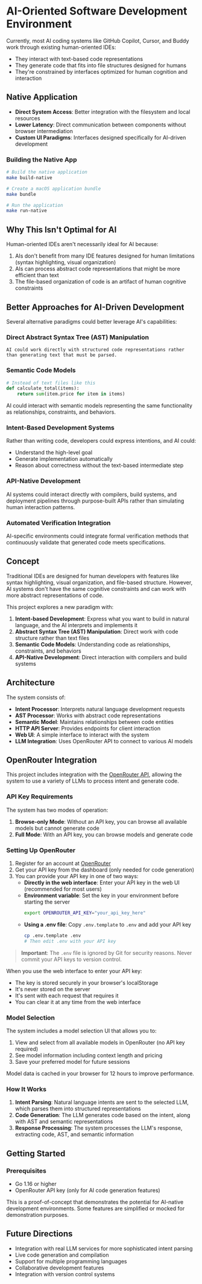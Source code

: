 # AI-Oriented Software Development Environment

Currently, most AI coding systems like GitHub Copilot, Cursor, and Buddy work through existing human-oriented IDEs:

- They interact with text-based code representations
- They generate code that fits into file structures designed for humans
- They're constrained by interfaces optimized for human cognition and interaction

## Native Application

- **Direct System Access**: Better integration with the filesystem and local resources
- **Lower Latency**: Direct communication between components without browser intermediation
- **Custom UI Paradigms**: Interfaces designed specifically for AI-driven development

### Building the Native App

```bash
# Build the native application
make build-native

# Create a macOS application bundle
make bundle

# Run the application
make run-native
```

## Why This Isn't Optimal for AI

Human-oriented IDEs aren't necessarily ideal for AI because:

1. AIs don't benefit from many IDE features designed for human limitations (syntax highlighting, visual organization)
2. AIs can process abstract code representations that might be more efficient than text
3. The file-based organization of code is an artifact of human cognitive constraints

## Better Approaches for AI-Driven Development

Several alternative paradigms could better leverage AI's capabilities:

### Direct Abstract Syntax Tree (AST) Manipulation
```
AI could work directly with structured code representations rather than generating text that must be parsed.
```

### Semantic Code Models
```python
# Instead of text files like this
def calculate_total(items):
    return sum(item.price for item in items)
```

AI could interact with semantic models representing the same functionality as relationships, constraints, and behaviors.

### Intent-Based Development Systems

Rather than writing code, developers could express intentions, and AI could:
- Understand the high-level goal
- Generate implementation automatically
- Reason about correctness without the text-based intermediate step

### API-Native Development

AI systems could interact directly with compilers, build systems, and deployment pipelines through purpose-built APIs rather than simulating human interaction patterns.

### Automated Verification Integration

AI-specific environments could integrate formal verification methods that continuously validate that generated code meets specifications.

## Concept

Traditional IDEs are designed for human developers with features like syntax highlighting, visual organization, and file-based structure. However, AI systems don't have the same cognitive constraints and can work with more abstract representations of code.

This project explores a new paradigm with:

1. **Intent-based Development**: Express what you want to build in natural language, and the AI interprets and implements it
2. **Abstract Syntax Tree (AST) Manipulation**: Direct work with code structure rather than text files
3. **Semantic Code Models**: Understanding code as relationships, constraints, and behaviors
4. **API-Native Development**: Direct interaction with compilers and build systems

## Architecture

The system consists of:

- **Intent Processor**: Interprets natural language development requests
- **AST Processor**: Works with abstract code representations
- **Semantic Model**: Maintains relationships between code entities
- **HTTP API Server**: Provides endpoints for client interaction
- **Web UI**: A simple interface to interact with the system
- **LLM Integration**: Uses OpenRouter API to connect to various AI models

## OpenRouter Integration

This project includes integration with the [OpenRouter API](https://docs.openrouter.co), allowing the system to use a variety of LLMs to process intent and generate code.

### API Key Requirements

The system has two modes of operation:

1. **Browse-only Mode**: Without an API key, you can browse all available models but cannot generate code
2. **Full Mode**: With an API key, you can browse models and generate code

### Setting Up OpenRouter

1. Register for an account at [OpenRouter](https://openrouter.co/)
2. Get your API key from the dashboard (only needed for code generation)
3. You can provide your API key in one of two ways:
   - **Directly in the web interface**: Enter your API key in the web UI (recommended for most users)
   - **Environment variable**: Set the key in your environment before starting the server
     ```bash
     export OPENROUTER_API_KEY="your_api_key_here"
     ```
   - **Using a .env file**: Copy `.env.template` to `.env` and add your API key
     ```bash
     cp .env.template .env
     # Then edit .env with your API key
     ```

> **Important**: The `.env` file is ignored by Git for security reasons. Never commit your API keys to version control.

When you use the web interface to enter your API key:
- The key is stored securely in your browser's localStorage
- It's never stored on the server
- It's sent with each request that requires it
- You can clear it at any time from the web interface

### Model Selection

The system includes a model selection UI that allows you to:

1. View and select from all available models in OpenRouter (no API key required)
2. See model information including context length and pricing
3. Save your preferred model for future sessions

Model data is cached in your browser for 12 hours to improve performance.

### How It Works

1. **Intent Parsing**: Natural language intents are sent to the selected LLM, which parses them into structured representations
2. **Code Generation**: The LLM generates code based on the intent, along with AST and semantic representations
3. **Response Processing**: The system processes the LLM's response, extracting code, AST, and semantic information

## Getting Started

### Prerequisites

- Go 1.16 or higher
- OpenRouter API key (only for AI code generation features)

This is a proof-of-concept that demonstrates the potential for AI-native development environments. Some features are simplified or mocked for demonstration purposes.

## Future Directions

- Integration with real LLM services for more sophisticated intent parsing
- Live code generation and compilation
- Support for multiple programming languages
- Collaborative development features
- Integration with version control systems